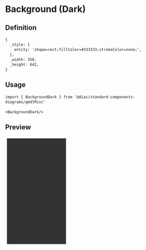 # Background (Dark)

## Definition

```
{
  _style: { 
    entity: 'shape=rect;fillColor=#333333;strokeColor=none;',
  },
  _width: 358,
  _height: 642,
}
```

## Usage

```
import { BackgroundDark } from '@diac/standard-components-diagrams/gmdlMisc'

<BackgroundDark/>
```

## Preview

<img src="./background-dark.png" width="200"/>
